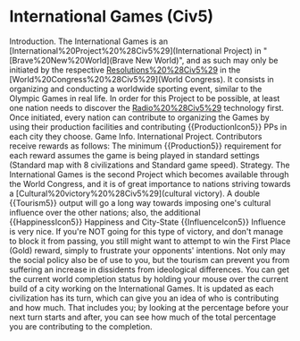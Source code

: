 # International Games (Civ5)

Introduction.
The International Games is an [International%20Project%20%28Civ5%29](International Project) in "[Brave%20New%20World](Brave New World)", and as such may only be initiated by the respective [Resolutions%20%28Civ5%29](Resolution) in the [World%20Congress%20%28Civ5%29](World Congress). It consists in organizing and conducting a worldwide sporting event, similar to the Olympic Games in real life. In order for this Project to be possible, at least one nation needs to discover the [Radio%20%28Civ5%29](Radio) technology first. Once initiated, every nation can contribute to organizing the Games by using their production facilities and contributing {{ProductionIcon5}} PPs in each city they choose.
Game Info.
International Project. Contributors receive rewards as follows:
The minimum {{Production5}} requirement for each reward assumes the game is being played in standard settings (Standard map with 8 civilizations and Standard game speed).
Strategy.
The International Games is the second Project which becomes available through the World Congress, and it is of great importance to nations striving towards a [Cultural%20victory%20%28Civ5%29](cultural victory). A double {{Tourism5}} output will go a long way towards imposing one's cultural influence over the other nations; also, the additional {{HappinessIcon5}} Happiness and City-State {{InfluenceIcon5}} Influence is very nice.
If you're NOT going for this type of victory, and don't manage to block it from passing, you still might want to attempt to win the First Place (Gold) reward, simply to frustrate your opponents' intentions. Not only may the social policy also be of use to you, but the tourism can prevent you from suffering an increase in dissidents from ideological differences.
You can get the current world completion status by holding your mouse over the current build of a city working on the International Games. It is updated as each civilization has its turn, which can give you an idea of who is contributing and how much. That includes you; by looking at the percentage before your next turn starts and after, you can see how much of the total percentage you are contributing to the completion.